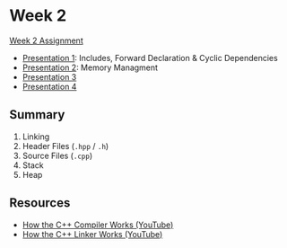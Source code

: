 # Week 2
[Week 2 Assignment](week2.pdf)

- [Presentation 1](presentation-1.pdf): Includes, Forward Declaration & Cyclic Dependencies
- [Presentation 2](presentation-2.pdf): Memory Managment
- [Presentation 3](presentation-3.pdf)
- [Presentation 4](presentation-4.pdf)

## Summary
1. Linking
2. Header Files (`.hpp` / `.h`)
3. Source Files (`.cpp`)
4. Stack
5. Heap

## Resources
- [How the C++ Compiler Works (YouTube)](https://www.youtube.com/watch?v=3tIqpEmWMLI)
- [How the C++ Linker Works (YouTube)](https://www.youtube.com/watch?v=H4s55GgAg0I)
